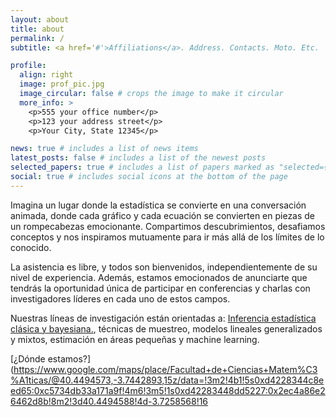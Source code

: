 ```yaml
---
layout: about
title: about
permalink: /
subtitle: <a href='#'>Affiliations</a>. Address. Contacts. Moto. Etc.

profile:
  align: right
  image: prof_pic.jpg
  image_circular: false # crops the image to make it circular
  more_info: >
    <p>555 your office number</p>
    <p>123 your address street</p>
    <p>Your City, State 12345</p>

news: true # includes a list of news items
latest_posts: false # includes a list of the newest posts
selected_papers: true # includes a list of papers marked as "selected={true}"
social: true # includes social icons at the bottom of the page
---
```


Imagina un lugar donde la estad&iacute;stica se convierte en una conversaci&oacute;n animada, donde cada gr&aacute;fico y cada ecuaci&oacute;n se convierten en piezas de un rompecabezas emocionante. Compartimos descubrimientos, desafiamos conceptos y nos inspiramos mutuamente para ir m&aacute;s all&aacute; de los l&iacute;mites de lo conocido.

La asistencia es libre, y todos son bienvenidos, independientemente de su nivel de experiencia. Adem&aacute;s, estamos emocionados de anunciarte que tendr&aacute;s la oportunidad &uacute;nica de participar en conferencias y charlas con investigadores l&iacute;deres en cada uno de estos campos.

Nuestras l&iacute;neas de investigaci&oacute;n est&aacute;n orientadas a: [Inferencia estad&iacute;stica cl&aacute;sica y bayesiana.](https://www.youtube.com/watch?v=r76oDIvwETI), t&eacute;cnicas de muestreo, modelos lineales generalizados y mixtos, estimaci&oacute;n en &aacute;reas peque&ntilde;as y machine learning.

[&iquest;D&oacute;nde estamos?](https://www.google.com/maps/place/Facultad+de+Ciencias+Matem%C3%A1ticas/@40.4494573,-3.7442893,15z/data=!3m2!4b1!5s0xd4228344c8eed65:0xc5734db33a171a9f!4m6!3m5!1s0xd42283448dd5227:0x2ec4a86e26462d8b!8m2!3d40.4494588!4d-3.7258568!16